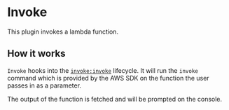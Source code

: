# Invoke

This plugin invokes a lambda function.

## How it works

`Invoke` hooks into the [`invoke:invoke`](/lib/plugins/invoke) lifecycle. It will run the `invoke` command
which is provided by the AWS SDK on the function the user passes in as a parameter.

The output of the function is fetched and will be prompted on the console.
